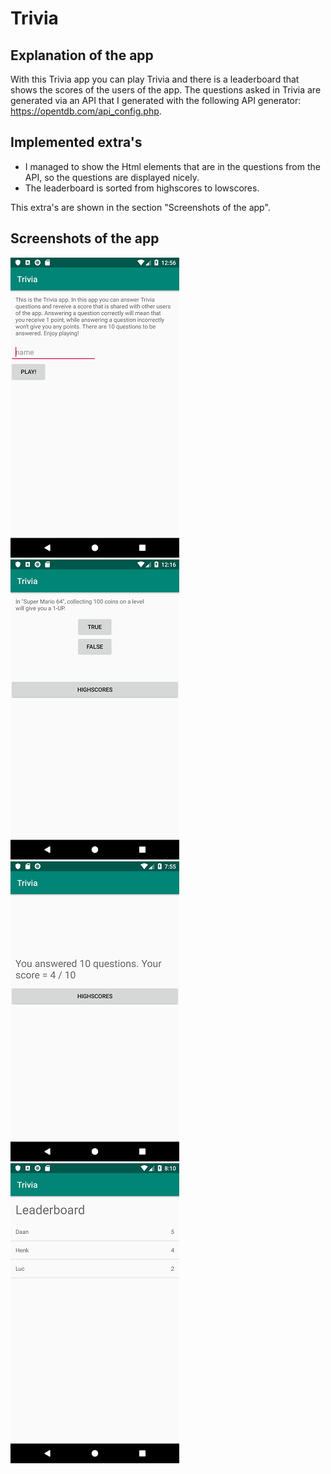 # Trivia

## Explanation of the app
With this Trivia app you can play Trivia and there is a leaderboard that shows the scores of the users of the app. The questions asked in Trivia are generated via an API that I generated with the following API generator: https://opentdb.com/api_config.php.

## Implemented extra's
- I managed to show the Html elements that are in the questions from the API, so the questions are displayed nicely.
- The leaderboard is sorted from highscores to lowscores.

This extra's are shown in the section "Screenshots of the app".

## Screenshots of the app
![](https://github.com/Huikie/Trivia/blob/master/doc/begin_info.png)
![](https://github.com/Huikie/Trivia/blob/master/doc/question_html_fix.png)
![](https://github.com/Huikie/Trivia/blob/master/doc/end_score.png)
![](https://github.com/Huikie/Trivia/blob/master/doc/leaderboard.png)

